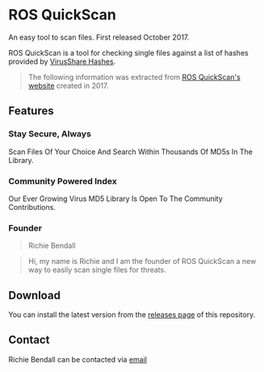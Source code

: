 # ROS QuickScan
An easy tool to scan files. First released October 2017.

ROS QuickScan is a tool for checking single files against a list of hashes provided by [VirusShare Hashes](https://github.com/Richienb/virusshare-hashes). 

> The following information was extracted from [ROS QuickScan's website](http://ros-quickscan.weebly.com/) created in 2017.

## Features

### Stay Secure, Always
Scan Files Of Your Choice And Search Within Thousands Of MD5s In The Library.

### Community Powered Index
Our Ever Growing Virus MD5 Library Is Open To The Community Contributions.

### Founder
> Richie Bendall

> Hi, my name is Richie and I am the founder of ROS QuickScan a new way to easily scan single files for threats.

## Download
You can install the latest version from the [releases page](https://github.com/Richienb/ROS-Quick-Scan/releases) of this repository.

## Contact
Richie Bendall can be contacted via [email](mailto:richiebendall@gmail.com)
